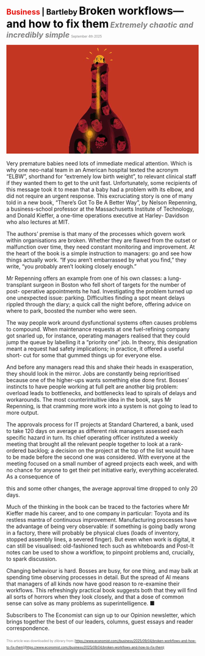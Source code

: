 <span style="color:#E3120B; font-size:14.9pt; font-weight:bold;">Business</span> <span style="color:#000000; font-size:14.9pt; font-weight:bold;">| Bartleby</span>
<span style="color:#000000; font-size:21.0pt; font-weight:bold;">Broken workflows—and how to fix them</span>
<span style="color:#808080; font-size:14.9pt; font-weight:bold; font-style:italic;">Extremely chaotic and incredibly simple</span>
<span style="color:#808080; font-size:6.2pt;">September 4th 2025</span>

![](../images/055_Broken_workflowsand_how_to_fix_them/p0224_img01.jpeg)

Very premature babies need lots of immediate medical attention. Which is why one neo-natal team in an American hospital texted the acronym “ELBW”, shorthand for “extremely low birth weight”, to relevant clinical staff if they wanted them to get to the unit fast. Unfortunately, some recipients of this message took it to mean that a baby had a problem with its elbow, and did not require an urgent response. This excruciating story is one of many told in a new book, “There’s Got To Be A Better Way”, by Nelson Repenning, a business-school professor at the Massachusetts Institute of Technology, and Donald Kieffer, a one-time operations executive at Harley- Davidson who also lectures at MIT.

The authors’ premise is that many of the processes which govern work within organisations are broken. Whether they are flawed from the outset or malfunction over time, they need constant monitoring and improvement. At the heart of the book is a simple instruction to managers: go and see how things actually work. “If you aren’t embarrassed by what you find,” they write, “you probably aren’t looking closely enough.”

Mr Repenning offers an example from one of his own classes: a lung- transplant surgeon in Boston who fell short of targets for the number of post- operative appointments he had. Investigating the problem turned up one unexpected issue: parking. Difficulties finding a spot meant delays rippled through the diary; a quick call the night before, offering advice on where to park, boosted the number who were seen.

The way people work around dysfunctional systems often causes problems to compound. When maintenance requests at one fuel-refining company got snarled up, for instance, operating managers realised that they could jump the queue by labelling it a “priority one” job. In theory, this designation meant a request had safety implications; in practice, it offered a useful short- cut for some that gummed things up for everyone else.

And before any managers read this and shake their heads in exasperation, they should look in the mirror. Jobs are constantly being reprioritised because one of the higher-ups wants something else done first. Bosses’ instincts to have people working at full pelt are another big problem: overload leads to bottlenecks, and bottlenecks lead to spirals of delays and workarounds. The most counterintuitive idea in the book, says Mr Repenning, is that cramming more work into a system is not going to lead to more output.

The approvals process for IT projects at Standard Chartered, a bank, used to take 120 days on average as different risk managers assessed each specific hazard in turn. Its chief operating officer instituted a weekly meeting that brought all the relevant people together to look at a rank-ordered backlog; a decision on the project at the top of the list would have to be made before the second one was considered. With everyone at the meeting focused on a small number of agreed projects each week, and with no chance for anyone to get their pet initiative early, everything accelerated. As a consequence of

this and some other changes, the average approval time dropped to only 20 days.

Much of the thinking in the book can be traced to the factories where Mr Kieffer made his career, and to one company in particular: Toyota and its restless mantra of continuous improvement. Manufacturing processes have the advantage of being very observable: if something is going badly wrong in a factory, there will probably be physical clues (loads of inventory, stopped assembly lines, a severed finger). But even when work is digital, it can still be visualised: old-fashioned tech such as whiteboards and Post-It notes can be used to show a workflow, to pinpoint problems and, crucially, to spark discussion.

Changing behaviour is hard. Bosses are busy, for one thing, and may balk at spending time observing processes in detail. But the spread of AI means that managers of all kinds now have good reason to re-examine their workflows. This refreshingly practical book suggests both that they will find all sorts of horrors when they look closely, and that a dose of common sense can solve as many problems as superintelligence. ■

Subscribers to The Economist can sign up to our Opinion newsletter, which brings together the best of our leaders, columns, guest essays and reader correspondence.

<span style="color:#808080; font-size:6.2pt;">This article was downloaded by zlibrary from [https://www.economist.com//business/2025/09/04/broken-workflows-and-how-to-fix-them](https://www.economist.com//business/2025/09/04/broken-workflows-and-how-to-fix-them)</span>